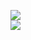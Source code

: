 [![](https://img.shields.io/badge/Made%20With-Github%20Spray-lightgrey.svg?style=for-the-badge&logo=github)](https://github.com/Annihil/github-spray#696)  
[![](https://i.imgur.com/2DrTn0Z.gif)](https://github.com/Annihil/github-spray)